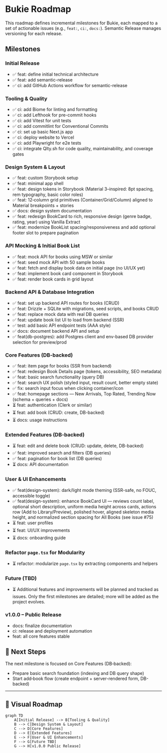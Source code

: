 # Bukie Roadmap

This roadmap defines incremental milestones for Bukie, each mapped to a set of actionable issues (e.g., `feat:`, `ci:`, `docs:`). Semantic Release manages versioning for each release.

## Milestones

### Initial Release
* ✅ feat: define initial technical architecture
* ✅ feat: add semantic-release
* ✅ ci: add GitHub Actions workflow for semantic-release

### Tooling & Quality
* ✅ ci: add Biome for linting and formatting
* ✅ ci: add Lefthook for pre-commit hooks
* ✅ ci: add Vitest for unit tests
* ✅ ci: add commitlint for Conventional Commits
* ✅ ci: set up basic Next.js app
* ✅ ci: deploy website to Vercel
* ✅ ci: add Playwright for e2e tests
* ✅ ci: integrate Qlty.sh for code quality, maintainability, and coverage gates

### Design System & Layout
* ✅ feat: custom Storybook setup
* ✅ feat: minimal app shell
* ✅ feat: design tokens in Storybook (Material 3–inspired: 8pt spacing, rem typography, basic color roles)
* ✅ feat: 12‑column grid primitives (Container/Grid/Column) aligned to Material breakpoints + stories
* ✅ docs: design system documentation
* ✅ feat: redesign BookCard to rich, responsive design (genre badge, rating, year) using Vanilla Extract
* ✅ feat: modernize BookList spacing/responsiveness and add optional footer slot to prepare pagination

### API Mocking & Initial Book List
* ✅ feat: mock API for books using MSW or similar
* ✅ feat: seed mock API with 50 sample books
* ✅ feat: fetch and display book data on initial page (no UI/UX yet)
* ✅ feat: implement book card component in Storybook
* ✅ feat: render book cards in grid layout

### Backend API & Database Integration
* ✅ feat: set up backend API routes for books (CRUD)
* ✅ feat: Drizzle + SQLite with migrations, seed scripts, and books CRUD
* ✅ feat: replace mock data with real DB queries
* ✅ feat: update book list UI to load from backend (SSR)
* ✅ test: add basic API endpoint tests (AAA style)
* ✅ docs: document backend API and setup
* ✅ feat(db-postgres): add Postgres client and env-based DB provider selection for preview/prod

### Core Features (DB-backed)
* ✅ feat: item page for books (SSR from backend)
* ✅ feat: redesign Book Details page (tokens, accessibility, SEO metadata)
* ✅ feat: basic search functionality (query DB)
* ✅ feat: search UX polish (styled input, result count, better empty state)
* ✅ fix: search input focus when clicking container/icon
* ✅ feat: homepage sections — New Arrivals, Top Rated, Trending Now (schema + queries + docs)
* ⏳ feat: authentication (Clerk or similar)
* ⏳ feat: add book (CRUD: create, DB-backed)
* ⏳ docs: usage instructions

### Extended Features (DB-backed)
* ⏳ feat: edit and delete book (CRUD: update, delete, DB-backed)
* ✅ feat: improved search and filters (DB queries)
* ✅ feat: pagination for book list (DB queries)
* ⏳ docs: API documentation

### User & UI Enhancements
* ✅ feat(design-system): dark/light mode theming (SSR-safe, no FOUC, accessible toggle)
* ✅ feat(design-system): enhance BookCard UI — reviews count label, optional short description,
    uniform media height across cards, actions row (Add to Library/Preview), polished hover,
    aligned skeleton media height, and normalized section spacing for All Books (see issue #75)
* ⏳ feat: user profiles
* ⏳ feat: UI/UX improvements
* ⏳ docs: onboarding guide

### Refactor `page.tsx` for Modularity
* ⏳ refactor: modularize `page.tsx` by extracting components and helpers

### Future (TBD)
* ⏳ Additional features and improvements will be planned and tracked as issues. Only the first milestones are detailed; more will be added as the project evolves.

### v1.0.0 – Public Release
* docs: finalize documentation
* ci: release and deployment automation
* feat: all core features stable

## 📅 Next Steps
The next milestone is focused on Core Features (DB‑backed):
* Prepare basic search foundation (indexing and DB query shape)
* Start add‑book flow (create endpoint + server-rendered form, DB-backed)

---

## 🧭 Visual Roadmap

```mermaid
graph TD
    A[Initial Release] --> B[Tooling & Quality]
    B --> C[Design System & Layout]
    C --> D[Core Features]
    D --> E[Extended Features]
    E --> F[User & UI Enhancements]
    F --> G[Future TBD]
    G --> H[v1.0.0 Public Release]
```